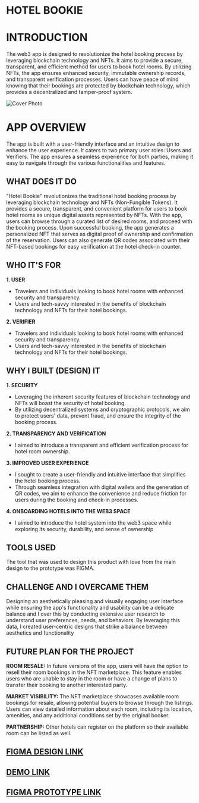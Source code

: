 # HOTEL BOOKIE

# INTRODUCTION
The web3 app is designed to revolutionize the hotel booking process by leveraging blockchain technology and NFTs. It aims to provide a secure, transparent, and efficient method for users to book hotel rooms. By utilizing NFTs, the app ensures enhanced security, immutable ownership records, and transparent verification processes. Users can have peace of mind knowing that their bookings are protected by blockchain technology, which provides a decentralized and tamper-proof system.

![Cover Photo](https://github.com/wisdomumanah/hotel-bookie/assets/104048135/a46d1aaf-c120-4dc7-9d18-c2ad2b678ece)

# APP OVERVIEW
The app is built with a user-friendly interface and an intuitive design to enhance the user experience. It caters to two primary user roles: Users and Verifiers. The app ensures a seamless experience for both parties, making it easy to navigate through the various functionalities and features.

## WHAT DOES IT DO
"Hotel Bookie" revolutionizes the traditional hotel booking process by leveraging blockchain technology and NFTs (Non-Fungible Tokens). It provides a secure, transparent, and convenient platform for users to book hotel rooms as unique digital assets represented by NFTs.
With the app, users can browse through a curated list of desired rooms, and proceed with the booking process. Upon successful booking, the app generates a personalized NFT that serves as digital proof of ownership and confirmation of the reservation. Users can also generate QR codes associated with their NFT-based bookings for easy verification at the hotel check-in counter.

## WHO IT'S FOR
**1. USER**
  - Travelers and individuals looking to book hotel rooms with enhanced security and transparency.
  - Users and tech-savvy interested in the benefits of blockchain technology and NFTs for their hotel bookings.
    
**2. VERIFIER**
  - Travelers and individuals looking to book hotel rooms with enhanced security and transparency.
  - Users and tech-savvy interested in the benefits of blockchain technology and NFTs for their hotel bookings.
 
## WHY I BUILT (DESIGN) IT
**1. SECURITY**
  - Leveraging the inherent security features of blockchain technology and NFTs will boast the security of hotel booking.
  - By utilizing decentralized systems and cryptographic protocols, we aim to protect users' data, prevent fraud, and ensure the integrity of the booking process.
    
**2. TRANSPARENCY AND VERIFICATION**
  - I aimed to introduce a transparent and efficient verification process for hotel room ownership.
    
**3. IMPROVED USER EXPERIENCE**
  - I sought to create a user-friendly and intuitive interface that simplifies the hotel booking process.
  - Through seamless integration with digital wallets and the generation of QR codes, we aim to enhance the convenience and reduce friction for users during the booking and check-in processes.

**4. ONBOARDING HOTELS INTO THE WEB3 SPACE**
  -  I aimed to introduce the hotel system into the web3 space while exploring its security, durability, and sense of ownership 
 
## TOOLS USED
The tool that was used to design this product with love from the main design to the prototype was FIGMA. 
 
## CHALLENGE AND I OVERCAME THEM
Designing an aesthetically pleasing and visually engaging user interface while ensuring the app's functionality and usability can be a delicate balance and I over this by conducting extensive user research to understand user preferences, needs, and behaviors. By leveraging this data, I created user-centric designs that strike a balance between aesthetics and functionality

## FUTURE PLAN FOR THE PROJECT
**ROOM RESALE:**
In future versions of the app, users will have the option to resell their room bookings in the NFT marketplace. This feature enables users who are unable to stay in the room or have a change of plans to transfer their booking to another interested party.

**MARKET VISIBILITY:**
The NFT marketplace showcases available room bookings for resale, allowing potential buyers to browse through the listings. Users can view detailed information about each room, including its location, amenities, and any additional conditions set by the original booker.

**PARTNERSHIP:** 
Other hotels can register on the platform so their available room can be listed as well.

## [FIGMA DESIGN LINK](https://www.figma.com/file/hTtWdnQ3PkpWxdsyGjZPeh/Hotel-Bookie?type=design&node-id=0%3A1&t=nFiYFsr1O6nFAIGm-1)

## [DEMO LINK]( https://www.loom.com/share/46953f4a92f848f2b215267ee6a137a9?sid=fab2d31c-944a-4329-ac7e-a4ac39b06c83 )

## [FIGMA PROTOTYPE LINK]( https://www.figma.com/proto/hTtWdnQ3PkpWxdsyGjZPeh/Hotel-Bookie?page-id=0%3A1&type=design&node-id=504-951&viewport=-142%2C1565%2C0.13&scaling=scale-down&starting-point-node-id=504%3A951&show-proto-sidebar=1)


